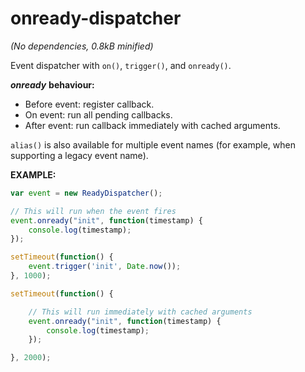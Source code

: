 onready-dispatcher
==================
*(No dependencies, 0.8kB minified)*  

Event dispatcher with `on()`, `trigger()`, and `onready()`.  

***onready*** **behaviour:**  
- Before event: register callback.  
- On event: run all pending callbacks.  
- After event: run callback immediately with cached arguments.  

`alias()` is also available for multiple event names (for example, when supporting a legacy event name).  


**EXAMPLE:**

```javascript
var event = new ReadyDispatcher();

// This will run when the event fires
event.onready("init", function(timestamp) {
	console.log(timestamp);
});

setTimeout(function() {
	event.trigger('init', Date.now());
}, 1000);

setTimeout(function() {

	// This will run immediately with cached arguments
	event.onready("init", function(timestamp) {
		console.log(timestamp);
	});

}, 2000);
```
